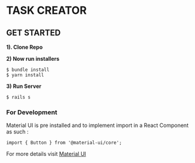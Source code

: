# TASK CREATOR

## GET STARTED

**1). Clone Repo**

**2) Now run installers**

  ```
  $ bundle install
  $ yarn install
  ```
 **3) Run Server**
 
 ```
 $ rails s
 ```

 ### For Development

 Material UI is pre installed and to implement import in a React Component as such :

 ```
 import { Button } from '@material-ui/core';

 ```

 For more details visit [Material UI](https://material-ui.com/)

